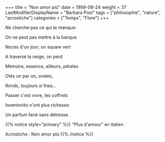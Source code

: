 +++
title = "Non amor più"
date = 1999-08-24
weight = 37
LastModifierDisplayName = "Barbara Post"
tags = ["philosophie", "nature", "acrostiche"]
categories = ["Temps", "Flore"]
+++

Ne cherche pas ce qui te manque:

On ne peut pas mettre à la banque

Noces d'un jour; un square vert

A traversé la neige, on perd

Mémoire, essence, ailleurs, pétales

Otés un par un, ovales,

Ronds, toujours si frais...

Passer c'est vivre, les coffrets

Inventoriés n'ont plus richesse:

Un parfum fané sans détresse.

{{% notice style="primary" %}}
\"Plus d'amour\" en italien.

Acrostiche : Non amor più
{{% /notice %}}
